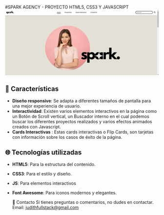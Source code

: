 #SPARK AGENCY - PROYECTO HTML5, CSS3 Y JAVASCRIPT
![Portada del Proyecto](media/img/portadaspark.png)

## 🚀 Características

- **Diseño responsive**: Se adapta a diferentes tamaños de pantalla para una mejor experiencia de usuario.
- **Interactividad**: Existen varios elementos interactivos en la página como un Botón de Scroll vertical, un Buscador interno en el cual podemos buscar los diferentes proyectos realizados y varios efectos animados creados con Javascript.
- **Cards Interactivas** : Estas cards interactivas o Flip Cards, son tarjetas con información sobre los casos de éxito de la página.



## 🌐 Tecnologías utilizadas

- **HTML5**: Para la estructura del contenido.
- **CSS3**: Para el estilo y diseño.
- **JS**: Para elementos interactivos
- **Font Awesome**: Para iconos modernos y elegantes.

  📧 Contacto
Si tienes preguntas o comentarios, no dudes en contactar.
Email: judithfullstack@gmail.com


